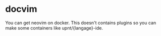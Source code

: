 # docvim
You can get neovim on docker. 
This doesn't contains plugins so you can make some containers like upnt/{langage}-ide.
